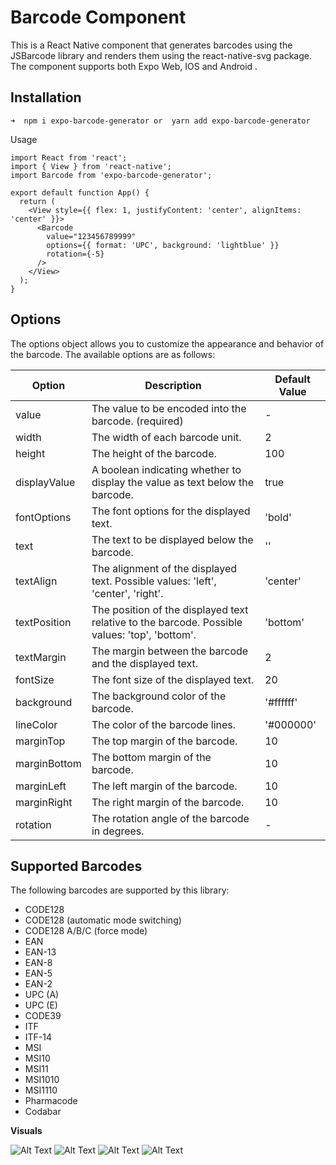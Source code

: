# Barcode Component

This is a React Native component that generates barcodes using the JSBarcode library and renders them using the react-native-svg package. The component supports both Expo Web, IOS and Android .

## Installation

``➜  npm i expo-barcode-generator or  yarn add expo-barcode-generator
``<br>

Usage

```
import React from 'react';
import { View } from 'react-native';
import Barcode from 'expo-barcode-generator';

export default function App() {
  return (
    <View style={{ flex: 1, justifyContent: 'center', alignItems: 'center' }}>
      <Barcode
        value="123456789999"
        options={{ format: 'UPC', background: 'lightblue' }}
        rotation={-5}
      />
    </View>
  );
}

```

## Options

The options object allows you to customize the appearance and behavior of the barcode. The available options are as follows:

| Option        | Description                                                                 | Default Value |
|---------------|-----------------------------------------------------------------------------|---------------|
| value         | The value to be encoded into the barcode. (required)                         | -             |
| width         | The width of each barcode unit.                                             | 2             |
| height        | The height of the barcode.                                                  | 100           |
| displayValue  | A boolean indicating whether to display the value as text below the barcode. | true          |
| fontOptions   | The font options for the displayed text.                                    | 'bold'        |
| text          | The text to be displayed below the barcode.                                 | ''            |
| textAlign     | The alignment of the displayed text. Possible values: 'left', 'center', 'right'. | 'center'  |
| textPosition  | The position of the displayed text relative to the barcode. Possible values: 'top', 'bottom'. | 'bottom' |
| textMargin    | The margin between the barcode and the displayed text.                      | 2             |
| fontSize      | The font size of the displayed text.                                        | 20            |
| background    | The background color of the barcode.                                        | '#ffffff'     |
| lineColor     | The color of the barcode lines.                                             | '#000000'     |
| marginTop     | The top margin of the barcode.                                              | 10            |
| marginBottom  | The bottom margin of the barcode.                                           | 10            |
| marginLeft    | The left margin of the barcode.                                             | 10            |
| marginRight   | The right margin of the barcode.                                            | 10            |
| rotation      | The rotation angle of the barcode in degrees.                               | -             |

## Supported Barcodes

The following barcodes are supported by this library:

- CODE128
- CODE128 (automatic mode switching)
- CODE128 A/B/C (force mode)
- EAN
- EAN-13
- EAN-8
- EAN-5
- EAN-2
- UPC (A)
- UPC (E)
- CODE39
- ITF
- ITF-14
- MSI
- MSI10
- MSI11
- MSI1010
- MSI1110
- Pharmacode
- Codabar

**Visuals** 

![Alt Text](https://camo.githubusercontent.com/404f39cb4d4cee82fb21ac231861b2a9888c1719ab88aca148047a7af310d8ec/687474703a2f2f6c696e64656c6c2e6d652f4a73426172636f64652f6f746865722f6c6f676f2e737667)
![Alt Text](https://camo.githubusercontent.com/8b65951921e8906aa27e8e717fe7c5462d4cfcd58b94f0c4e201ee6c2114c797/68747470733a2f2f73332d65752d776573742d312e616d617a6f6e6177732e636f6d2f6a732d626172636f64652f626172636f6465732f73696d706c652e737667)
![Alt Text](https://camo.githubusercontent.com/109780a5f6f8ec7994c17dd2e746b3821ee075bbed74148d81a01b56b4d9d4dd/68747470733a2f2f73332d65752d776573742d312e616d617a6f6e6177732e636f6d2f6a732d626172636f64652f626172636f6465732f696e69742e737667)
![Alt Text](https://camo.githubusercontent.com/6bd5090fb1fe8b2523b826d00242e6b257c7d193c13fb79fbda32676b32e4ba9/68747470733a2f2f73332d65752d776573742d312e616d617a6f6e6177732e636f6d2f6a732d626172636f64652f626172636f6465732f616476616e6365642e737667)





